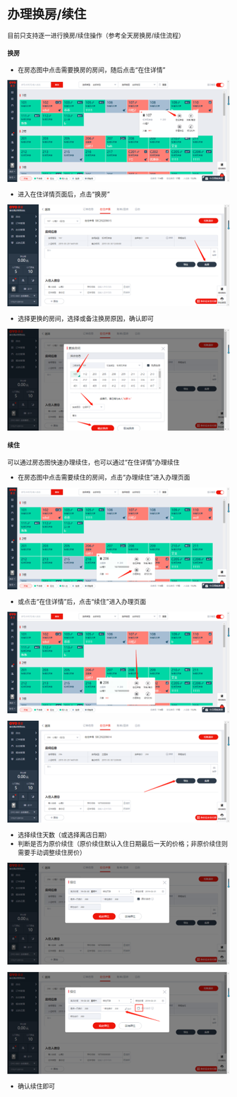 # 办理换房/续住

目前只支持逐一进行换房/续住操作（参考全天房换房/续住流程）

#### 换房

* 在房态图中点击需要换房的房间，随后点击“在住详情”

![](../../../.gitbook/assets/image%20%28403%29.png)

* 进入在住详情页面后，点击“换房”

![](../../../.gitbook/assets/image%20%28142%29.png)

* 选择更换的房间，选择或备注换房原因，确认即可

![](../../../.gitbook/assets/image%20%28580%29.png)

#### 续住

可以通过房态图快速办理续住，也可以通过“在住详情”办理续住

* 在房态图中点击需要续住的房间，点击“办理续住”进入办理页面

![](../../../.gitbook/assets/image%20%28457%29.png)

* 或点击“在住详情”后，点击“续住”进入办理页面

![](../../../.gitbook/assets/image%20%28101%29.png)

![](../../../.gitbook/assets/image%20%28224%29.png)

* 选择续住天数（或选择离店日期）
* 判断是否为原价续住（原价续住默认入住日期最后一天的价格；非原价续住则需要手动调整续住房价）

![](../../../.gitbook/assets/image%20%2879%29.png)

![](../../../.gitbook/assets/image%20%28865%29.png)

* 确认续住即可

